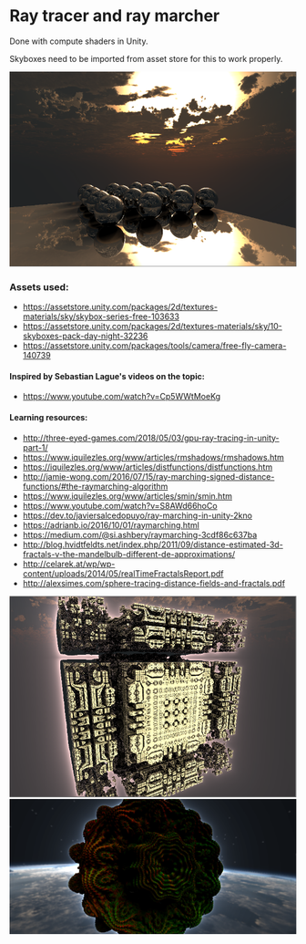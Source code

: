 # Ray tracer and ray marcher

Done with compute shaders in Unity.

Skyboxes need to be imported from asset store for this to work properly.

![Example image](https://github.com/ChristianPisani/RayTracer/blob/master/Example.PNG?raw=false "Example image")

### Assets used:
* https://assetstore.unity.com/packages/2d/textures-materials/sky/skybox-series-free-103633
* https://assetstore.unity.com/packages/2d/textures-materials/sky/10-skyboxes-pack-day-night-32236
* https://assetstore.unity.com/packages/tools/camera/free-fly-camera-140739


#### Inspired by Sebastian Lague's videos on the topic: 
* https://www.youtube.com/watch?v=Cp5WWtMoeKg

#### Learning resources:
* http://three-eyed-games.com/2018/05/03/gpu-ray-tracing-in-unity-part-1/
* https://www.iquilezles.org/www/articles/rmshadows/rmshadows.htm
* https://iquilezles.org/www/articles/distfunctions/distfunctions.htm
* http://jamie-wong.com/2016/07/15/ray-marching-signed-distance-functions/#the-raymarching-algorithm
* https://www.iquilezles.org/www/articles/smin/smin.htm
* https://www.youtube.com/watch?v=S8AWd66hoCo
* https://dev.to/javiersalcedopuyo/ray-marching-in-unity-2kno
* https://adrianb.io/2016/10/01/raymarching.html
* https://medium.com/@si.ashbery/raymarching-3cdf86c637ba
* http://blog.hvidtfeldts.net/index.php/2011/09/distance-estimated-3d-fractals-v-the-mandelbulb-different-de-approximations/
* http://celarek.at/wp/wp-content/uploads/2014/05/realTimeFractalsReport.pdf
* http://alexsimes.com/sphere-tracing-distance-fields-and-fractals.pdf

![Mandelbox](https://github.com/ChristianPisani/RayTracer/blob/master/Mandelbox.PNG?raw=false "Mandelbox")
![Mandelbulb](https://github.com/ChristianPisani/RayTracer/blob/master/Mandelbulb.PNG?raw=false "Mandelbulb")